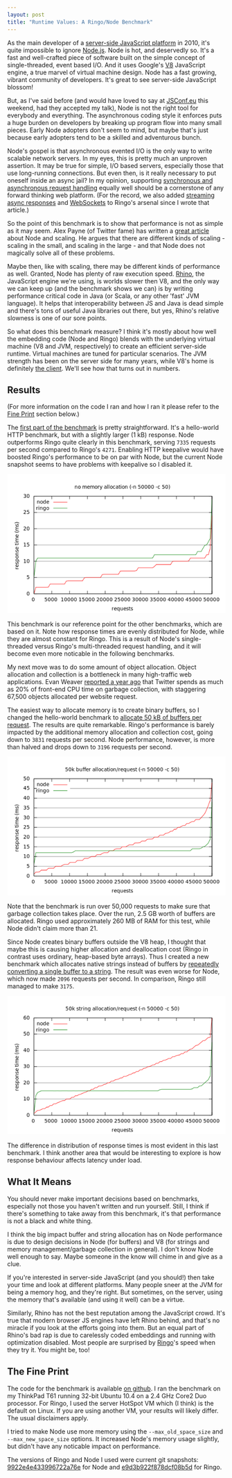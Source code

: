```yaml
---
layout: post
title: "Runtime Values: A Ringo/Node Benchmark"
---
```


As the main developer of a [server-side JavaScript platform][ringojs] in 2010,
it's quite impossible to ignore [Node.js]. Node is hot, and deservedly so.
It's a fast and well-crafted piece of software built on the
simple concept of single-threaded, event based I/O. And it uses
Google's [V8] JavaScript engine, a true marvel of virtual machine design.
Node has a fast growing, vibrant community of developers. It's great to see
server-side JavaScript blossom!

But, as I've said before (and would have loved to say at [JSConf.eu] this weekend,
had they accepted my talk), Node is not the right tool for everybody and
everything. The asynchronous coding style it enforces puts a huge burden on
developers by breaking up program flow into many small pieces.
Early Node adopters don't seem to mind, but maybe that's just because early
adopters tend to be a skilled and adventurous bunch.

Node's gospel is that asynchronous evented I/O is the only way to write
scalable network servers. In my eyes, this is pretty much an unproven assertion.
It may be true for simple, I/O based servers, especially those that use
long-running connections. But even then, is it really necessary to put oneself
inside an async jail? In my opinion, supporting [synchronous and asynchronous
request handling][ringo-versatile] equally well should be a cornerstone of any
forward thinking web platform. (For the record, we also added
[streaming async responses][ringo-async] and [WebSockets][ringo-websocket] to
Ringo's arsenal since I wrote that article.)

So the point of this benchmark is to show that performance is not as simple as
it may seem. Alex Payne (of Twitter fame) has written a [great article][al3x-node]
about Node and scaling. He argues that there are different kinds of scaling -
scaling in the small, and scaling in the large - and that Node does not
magically solve all of these problems.

Maybe then, like with scaling, there may be different kinds of
performance as well. Granted, Node has plenty of raw execution speed. [Rhino], the
JavaScript engine we're using, is worlds slower then V8, and the only way we
can keep up (and the benchmark shows we can) is by writing performance
critical code in Java (or Scala, or any other 'fast' JVM language). It
helps that interoperability between JS and Java is dead simple and there's tons
of useful Java libraries out there, but yes, Rhino's relative slowness is
one of our sore points.

So what does this benchmark measure? I think it's mostly about how well the
embedding code (Node and Ringo) blends with the underlying virtual machine
(V8 and JVM, respectively) to create an efficient server-side runtime.
Virtual machines are tuned for particular scenarios.
The JVM strength has been on the server side for many
years, while V8's home is definitely [the client][v8-memlimit].
We'll see how that turns out in numbers.

## Results

(For more information on the code I ran and how I ran it please
refer to the [Fine Print](#fineprint) section below.)

The [first part of the benchmark][bench1] is pretty straightforward.
It's a hello-world HTTP benchmark, but with a slightly larger (1 kB) response.
Node outperforms Ringo quite clearly in this benchmark, serving `7335` requests
per second compared to Ringo's `4271`. Enabling HTTP keepalive would have
boosted Ringo's performance to be on par with Node, but the current Node
snapshot seems to have problems with keepalive so I disabled it.

![benchmark result graph](/images/benchmark/no-alloc.png)

This benchmark is our reference point for the other benchmarks, which are based
on it. Note how response times are evenly distributed for Node, while they are
almost constant for Ringo. This is a result of Node's single-threaded
versus Ringo's multi-threaded request handling, and it will become even more
noticable in the following benchmarks.

My next move was to do some amount of object allocation. Object allocation and
collection is a bottleneck in many high-traffic web applications. Evan
Weaver [reported a year ago][twitter-gc] that Twitter spends as much as 20%
of front-end CPU time on garbage collection, with staggering 67,500 objects
allocated per website request.

The easiest way to allocate memory is to create binary buffers, so I changed the
hello-world benchmark to [allocate 50 kB of buffers per request][bench2].
The results are quite remarkable. Ringo's performance is barely impacted by
the additional memory allocation and collection cost, going down to `3831`
requests per second. Node performance, however, is more than halved and drops
down to `3196` requests per second.

![benchmark result graph](/images/benchmark/buffer-alloc.png)

Note that the benchmark is run over 50,000 requests to make sure that garbage
collection takes place. Over the run, 2.5 GB worth of buffers are allocated.
Ringo used approximately 260 MB of RAM for this test, while
Node didn't claim more than 21.

Since Node creates binary buffers outside the V8 heap, I thought that maybe
this is causing higher allocation and deallocation cost (Ringo in contrast
uses ordinary, heap-based byte arrays). Thus I created a new benchmark which
allocates native strings instead of buffers by [repeatedly converting
a single buffer to a string][bench3]. The result was even worse for Node,
which now made `2096` requests per second. In comparison, Ringo still managed
to make `3175`.

![benchmark result graph](/images/benchmark/string-alloc.png)

The difference in distribution of response times is most evident in this last
benchmark. I think another area that would be interesting to explore is
how response behaviour affects latency under load.

## What It Means

You should never make important decisions based on benchmarks, especially not
those you haven't written and run yourself. Still, I think if there's something
to take away from this benchmark, it's that performance is not a black and
white thing.

I think the big impact buffer and string allocation has on Node performance
is due to design decisions in Node (for buffers) and V8 (for strings and
memory management/garbage collection in general). I don't know Node well enough
to say. Maybe someone in the know will chime in and give as a clue.

If you're interested in server-side JavaScript (and you should!) then take
your time and look at different platforms. Many people sneer at the JVM for
being a memory hog, and they're right. But sometimes, on the server, using
the memory that's available (and using it well) can be a virtue.

Similarly, Rhino has not the best reputation among the JavaScript crowd.
It's true that modern browser JS engines have left Rhino behind, and that's no
miracle if you look at the efforts going into them. But an equal part of Rhino's
bad rap is due to carelessly coded embeddings and running with
optimization disabled. Most people are surprised by [Ringo][ringojs]'s speed
when they try it. You might be, too!

## The Fine Print <a name="fineprint"> </a>

The code for the benchmark is available [on github][benchmark]. I ran
the benchmark on my ThinkPad T61 running 32-bit Ubuntu 10.4 on a 2.4 GHz
Core2 Duo processor. For Ringo, I used the server HotSpot VM which (I think)
is the default on Linux. If you are using another VM, your results will likely
differ. The usual disclaimers apply.

I tried to make Node use more memory using the `--max_old_space_size` and
`--max_new_space_size` options. It increased Node's memory usage slightly,
but didn't have any noticable impact on performance.

The versions of Ringo and Node I used were current git snapshots:
[9922e4e433996722a76e](http://github.com/ry/node/commit/9922e4e433996722a76edb46d14f1729f33b4bed)
for Node and
[e9d3b922f878dcf08b5d](http://github.com/ringo/ringojs/commit/e9d3b922f878dcf08b5d8e9de2056d8393fb470f)
for Ringo.

[node.js]: http://nodejs.org/
[ringojs]: http://ringojs.org/
[v8]: http://code.google.com/p/v8/
[rhino]: http://www.mozilla.org/rhino/
[jvm]: http://en.wikipedia.org/wiki/Java_Virtual_Machine
[jsconf.eu]: http://jsconf.eu/2010/
[ringo-versatile]: /2010/07/02/versatility.html
[ringo-async]: http://ringojs.org/api/master/ringo/webapp/async/index.html
[ringo-websocket]: http://ringojs.org/api/master/ringo/webapp/websocket/index.html
[al3x-node]: http://al3x.net/2010/07/27/node.html
[v8-memlimit]: http://code.google.com/p/v8/issues/detail?id=847
[bench1]: http://github.com/hns/ringo-node-benchmark/tree/master/no-alloc/
[bench2]: http://github.com/hns/ringo-node-benchmark/tree/master/buffer-alloc/
[bench3]: http://github.com/hns/ringo-node-benchmark/tree/master/string-alloc/
[twitter-gc]: http://blog.evanweaver.com/articles/2009/10/21/object-allocations-on-the-web/
[benchmark]: http://github.com/hns/ringo-node-benchmark

